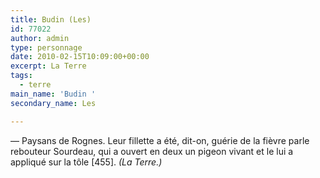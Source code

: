 ```yaml
---
title: Budin (Les)
id: 77022
author: admin
type: personnage
date: 2010-02-15T10:09:00+00:00
excerpt: La Terre
tags:
  - terre
main_name: 'Budin '
secondary_name: Les

---
```

— Paysans de Rognes. Leur fillette a été, dit-on, guérie de la fièvre parle rebouteur Sourdeau, qui a ouvert en deux un pigeon vivant et le lui a appliqué sur la tôle [455]. _(La Terre.)_